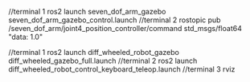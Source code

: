 //terminal 1
ros2 launch seven_dof_arm_gazebo seven_dof_arm_gazebo_control.launch
//terminal 2
rostopic pub /seven_dof_arm/joint4_position_controller/command std_msgs/float64 "data: 1.0"

//terminal 1
ros2 launch diff_wheeled_robot_gazebo diff_wheeled_gazebo_full.launch
//terminal 2
ros2 launch diff_wheeled_robot_control_keyboard_teleop.launch
//terminal 3
rviz
